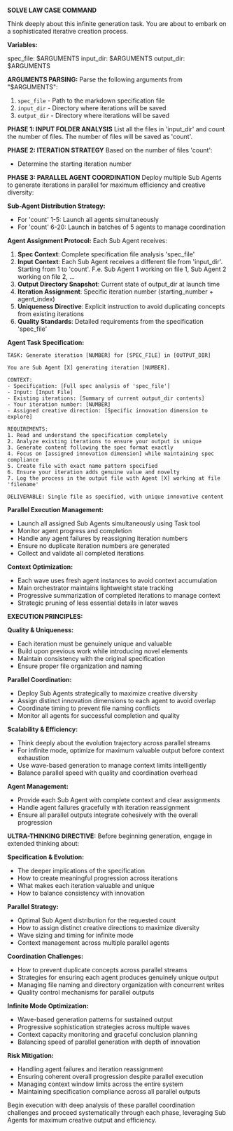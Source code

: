 **SOLVE LAW CASE COMMAND**

Think deeply about this infinite generation task. You are about to embark on a sophisticated iterative creation process.

**Variables:**

spec_file: $ARGUMENTS
input_dir: $ARGUMENTS
output_dir: $ARGUMENTS


**ARGUMENTS PARSING:**
Parse the following arguments from "$ARGUMENTS":
1. `spec_file` - Path to the markdown specification file
2. `input_dir` - Directory where iterations will be saved  
3. `output_dir` - Directory where iterations will be saved


**PHASE 1: INPUT FOLDER ANALYSIS**
List all the files in 'input_dir' and count the number of files. The number of files will be saved as 'count'.

**PHASE 2: ITERATION STRATEGY**
Based on the number of files 'count':
- Determine the starting iteration number 

**PHASE 3: PARALLEL AGENT COORDINATION**
Deploy multiple Sub Agents to generate iterations in parallel for maximum efficiency and creative diversity:

**Sub-Agent Distribution Strategy:**
- For 'count' 1-5: Launch all agents simultaneously 
- For 'count' 6-20: Launch in batches of 5 agents to manage coordination

**Agent Assignment Protocol:**
Each Sub Agent receives:
1. **Spec Context**: Complete specification file analysis 'spec_file'
2. **Input Context**: Each Sub Agent receives a different file from 'input_dir'. Starting from 1 to 'count'. F.e. Sub Agent 1 working on file 1, Sub Agent 2 working on file 2, ...
3. **Output Directory Snapshot**: Current state of output_dir at launch time
4. **Iteration Assignment**: Specific iteration number (starting_number + agent_index)
5. **Uniqueness Directive**: Explicit instruction to avoid duplicating concepts from existing iterations
6. **Quality Standards**: Detailed requirements from the specification 'spec_file'

**Agent Task Specification:**
```
TASK: Generate iteration [NUMBER] for [SPEC_FILE] in [OUTPUT_DIR]

You are Sub Agent [X] generating iteration [NUMBER]. 

CONTEXT:
- Specification: [Full spec analysis of 'spec_file']
- Input: [Input File]
- Existing iterations: [Summary of current output_dir contents]
- Your iteration number: [NUMBER]
- Assigned creative direction: [Specific innovation dimension to explore]

REQUIREMENTS:
1. Read and understand the specification completely
2. Analyze existing iterations to ensure your output is unique
3. Generate content following the spec format exactly
4. Focus on [assigned innovation dimension] while maintaining spec compliance
5. Create file with exact name pattern specified
6. Ensure your iteration adds genuine value and novelty
7. Log the process in the output file with Agent [X] working at file 'filename'

DELIVERABLE: Single file as specified, with unique innovative content
```

**Parallel Execution Management:**
- Launch all assigned Sub Agents simultaneously using Task tool
- Monitor agent progress and completion
- Handle any agent failures by reassigning iteration numbers
- Ensure no duplicate iteration numbers are generated
- Collect and validate all completed iterations

**Context Optimization:**
- Each wave uses fresh agent instances to avoid context accumulation
- Main orchestrator maintains lightweight state tracking
- Progressive summarization of completed iterations to manage context
- Strategic pruning of less essential details in later waves

**EXECUTION PRINCIPLES:**

**Quality & Uniqueness:**
- Each iteration must be genuinely unique and valuable
- Build upon previous work while introducing novel elements
- Maintain consistency with the original specification
- Ensure proper file organization and naming

**Parallel Coordination:**
- Deploy Sub Agents strategically to maximize creative diversity
- Assign distinct innovation dimensions to each agent to avoid overlap
- Coordinate timing to prevent file naming conflicts
- Monitor all agents for successful completion and quality

**Scalability & Efficiency:**
- Think deeply about the evolution trajectory across parallel streams
- For infinite mode, optimize for maximum valuable output before context exhaustion
- Use wave-based generation to manage context limits intelligently  
- Balance parallel speed with quality and coordination overhead

**Agent Management:**
- Provide each Sub Agent with complete context and clear assignments
- Handle agent failures gracefully with iteration reassignment
- Ensure all parallel outputs integrate cohesively with the overall progression

**ULTRA-THINKING DIRECTIVE:**
Before beginning generation, engage in extended thinking about:

**Specification & Evolution:**
- The deeper implications of the specification
- How to create meaningful progression across iterations  
- What makes each iteration valuable and unique
- How to balance consistency with innovation

**Parallel Strategy:**
- Optimal Sub Agent distribution for the requested count
- How to assign distinct creative directions to maximize diversity
- Wave sizing and timing for infinite mode
- Context management across multiple parallel agents

**Coordination Challenges:**
- How to prevent duplicate concepts across parallel streams
- Strategies for ensuring each agent produces genuinely unique output
- Managing file naming and directory organization with concurrent writes
- Quality control mechanisms for parallel outputs

**Infinite Mode Optimization:**
- Wave-based generation patterns for sustained output
- Progressive sophistication strategies across multiple waves
- Context capacity monitoring and graceful conclusion planning
- Balancing speed of parallel generation with depth of innovation

**Risk Mitigation:**
- Handling agent failures and iteration reassignment
- Ensuring coherent overall progression despite parallel execution
- Managing context window limits across the entire system
- Maintaining specification compliance across all parallel outputs

Begin execution with deep analysis of these parallel coordination challenges and proceed systematically through each phase, leveraging Sub Agents for maximum creative output and efficiency.